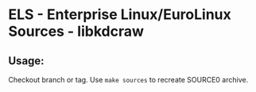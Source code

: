 # ELS - Enterprise Linux/EuroLinux Sources - libkdcraw
 
## Usage:
  Checkout branch or tag. Use `make sources` to recreate  SOURCE0 archive.
